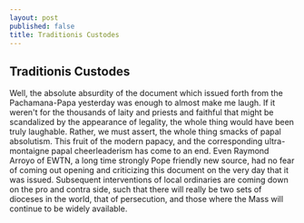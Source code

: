 ```yaml
---
layout: post
published: false
title: Traditionis Custodes
---
```

## Traditionis Custodes
Well, the absolute absurdity of the document which issued forth from the Pachamana-Papa yesterday was enough to almost make me laugh. If it weren't for the thousands of laity and priests and faithful that might be scandalized by the appearance of legality, the whole thing would have been truly laughable. Rather, we must assert, the whole thing smacks of papal absolutism. This fruit of the modern papacy, and the corresponding ultra-montaigne papal cheerleaderism has come to an end. Even Raymond Arroyo of EWTN, a long time strongly Pope friendly new source, had no fear of coming out opening and criticizing this document on the very day that it was issued. Subsequent interventions of local ordinaries are coming down on the pro and contra side, such that there will really be two sets of dioceses in the world, that of persecution, and those where the Mass will continue to be widely available.